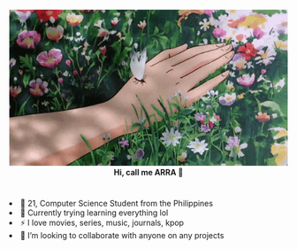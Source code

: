 <body>
	<br>
	<div align="center">
		<img src="tenor.gif" width="auto">
	</div>
	<div>
	<div>	
    <div align ="center">
      <b>Hi, call me ARRA  👋 </b>
      <h1> </h1>
    </div>
    <div align ="left">
      <li>💬 21, Computer Science Student from the Philippines
      <li>🌱 Currently trying learning everything lol
      <li>⚡ I love movies, series, music, journals, kpop
      <li>👯 I’m looking to collaborate with anyone on any projects
      </li>
    </div>
    
    
  
  
 </body> 
  
<!--
**arraalmira/arraalmira** is a ✨ _special_ ✨ repository because its `README.md` (this file) appears on your GitHub profile.

Here are some ideas to get you started:

- 🔭 I’m currently working on ...
 🌱 I’m currently learning...
- 👯 I’m looking to collaborate on ...
- 🤔 I’m looking for help with ...
- 💬 Ask me about ...
- 📫 How to reach me: ...
- 😄 Pronouns: ...
- ⚡ Fun fact: ...
-->

